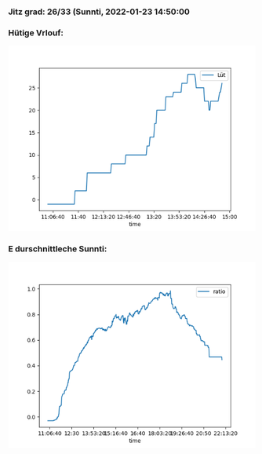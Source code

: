 ### Jitz grad: 26/33 (Sunnti, 2022-01-23 14:50:00

### Hütige Vrlouf:
![Graph](Today.png)

### E durschnittleche Sunnti:
![Graph](Sunnti.png)
